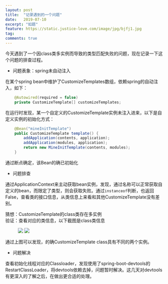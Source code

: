 ```yaml
---
layout: post
title:  "记录遇到的一个问题"
date:   2019-07-10
excerpt: "如题"
feature: https://static.justice-love.com/image/jpg/bjfj1.jpg
tag:
comments: true
---
```


今天遇到了一个因class类多实例而导致的类型匹配失败的问题，现在记录一下这个问题的排查过程。

* 问题表象：spring未自动注入

在某个spring bean中维护了CustomizeTemplates数组，依赖spring的自动注入，如下：
```java
	@Autowired(required = false)
	private CustomizeTemplate[] customizeTemplates;
```
在运行时发现，某一个自定义的CustomizeTemplate实例未注入进来，以下是自定义实例的初始化方式：
```java
    @Bean("mineInitTemplate")
    public CustomizeTemplate template() {
        addApplication(contents, application);
        addApplication(modules, application);
        return new MineInitTemplate(contents, modules);
    }
```
通过断点确定，该Bean的确已初始化

* 问题排查

通过ApplicationContext来主动获取bean实例，发现，通过名称可以正常获取自定义的bean，而限定了类型，则会获取失败。通过`instanceof`判断，也返回False，查看类的接口信息，从类信息上来看和其他CustomizeTemplate没有差别。

猜想：CustomizeTemplate的class类存在多实例<br/>
验证：查看对应的类信息，以下截图是class类信息
<figure>
    <img src="{{ site.staticUrl }}/image/jpg/mutiinstance1.jpg?imageMogr2/auto-orient" />
    <img src="{{ site.staticUrl }}/image/jpg/mutiinstance2.jpg?imageMogr2/auto-orient" />
</figure>
通过上图可以发现，的确CustomizeTemplate class具有不同的两个实例。

* 问题解决

查看初始化线程对应的Classloader，发现使用了spring-boot-devtools的RestartClassLoader，将devtools依赖去掉，问题暂时解决。这几天对devtools有更深入的了解之后，在做出更合适的处理。
